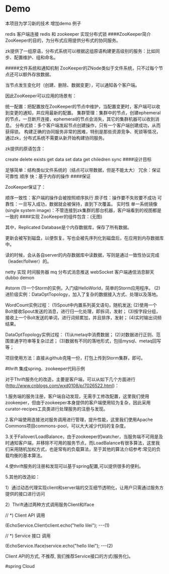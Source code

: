 # Demo
本项目为学习新的技术 增加demo 例子


redis 客户端连接 redis 和 zookeeper 实现分布式锁
####ZooKeeper简介 ZooKeeper的目的，为分布式应用提供分布式的协同服务。

zk提供了一组原语，分布式系统可以根据这组原语构建更高级别的服务：比如同步、配置维护、组和命名。

#####文件系统和通知机制 ZooKeeper的ZNode类似于文件系统，只不过每个节点还可以额外存放数据。

当节点发生变化时（创建、删除、数据变更），可以通知各个客户端。

因此ZooKeeper可以应用的场景有：

统一配置：把配置放在ZooKeeper的节点中维护，当配置变更时，客户端可以收到变更的通知，并应用最新的配置。
集群管理：集群中的节点，创建ephemeral的节点，一旦断开连接，ephemeral的节点会消失，其它的集群机器可以收到消息。
分布式锁：多个客户端发起节点创建操作，只有一个客户端创建成功，从而获得锁。
构建正确的协同服务非常的困难，特别是那些资源竞争、死锁等情况，通过zk，分布式系统不需要从新开始构建协同服务。

zk提供的原语包含：

create
delete
exists
get data
set data
get chiledren
sync
####设计目标

足够简单：结构类似文件系统的（结点可以带数据，但是不能太大）
冗余：保证可靠性
顺序
快：基于内存的操作
####保证

ZooKeeper保证了：

顺序一致性：客户端的操作会被按照顺序执行
原子性：操作要不失败要不成功
可靠性：一旦写入成功，数据就会被保持，直到下次覆盖。
实时性
单一系统镜像(single system image)：不管连接到zk集群的那台机器，客户端看到的视图都是一致的
####实现 ZooKeeper的组件包含：(无图)

其中，Replicated Database是个内存数据库，保存了所有数据。

更新会被写到磁盘，以便恢复。写也会被先序列化到磁盘后，在应用到内存数据库中。

读的时候，会从各自server的内存数据库中读数据，写则是通过一致性协议完成（leader/follwer）的。

netty 实现 时间服务器
mq 分布式消息推送
webSocket 客户端通信消息聊天
dubbo demon

#storm
(1)一个Storm的实例，入门级HelloWorld，简单的Storm应用程序。
(2)进阶级实例：DataOptTopology，加入了复杂的数据接入方式、处理以及落地。

WordCount实例过程：
(1)Spout中内置系列英文语句，随机发送;
(2)使用一个Bolt接收Spout发送的消息，进行归一化处理，即拆词，发射；
(3)按字段分组，接收上一个Bolt发送的单词，进行词频累加，并且排序，发射；
(4)实时输出词频结果。

DataOptTopology实例过程：
(1)从metaq中消费数据；
(2)对数据进行正则、范围普通字符串等复杂过滤；
(3)数据有不同的落地形式，包括mysql、metaq回写等；

项目使用方法：直接从github克隆一份，打包上传到Storm集群，即可。

#thrift 集成spring、zookeeper代码示例

对于Thrift服务化的改造，主要是客户端，可以从如下几个方面进行(http://www.cnblogs.com/wxd0108/p/7026522.html)：

1.服务端的服务注册，客户端自动发现，无需手工修改配置，这里我们使用zookeeper，但由于zookeeper本身提供的客户端使用较为复杂，因此采用curator-recipes工具类进行处理服务的注册与发现。

2.客户端使用连接池对服务调用进行管理，提升性能，这里我们使用Apache Commons项目commons-pool，可以大大减少代码的复杂度。

3.关于Failover/LoadBalance，由于zookeeper的watcher，当服务端不可用是及时通知客户端，并移除不可用的服务节点，而LoadBalance有很多算法，这里我们采用随机加权方式，也是常有的负载算法，至于其他的算法介绍参考:常见的负载均衡的基本算法。

4.使thrift服务的注册和发现可以基于spring配置,可以提供很多的便利。

5.其他的改造如：

1）通过动态代理实现client和server端的交互细节透明化，让用户只需通过服务方提供的接口进行访问

2）Thrift通过两种方式调用服务Client和Iface

// *) Client API 调用

(EchoService.Client)client.echo("hello lilei"); ---(1)

// *) Service 接口 调用

(EchoService.Iface)service.echo("hello lilei"); ---(2)

Client API的方式, 不推荐, 我们推荐Service接口的方式(服务化)。

#spring Cloud